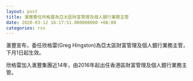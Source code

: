 ```yaml
---
layout: post
title: 滙豐委任欣格雷為亞太區財富管理及個人銀行業務主管
date: 2020-03-12 16:17:51.000000000 +08:00
categories: rss
---
```


滙豐宣布，委任欣格雷(Greg Hingston)為亞太區財富管理及個人銀行業務主管，下月1日起生效。

欣格雷加入滙豐集團近14年，由2016年起出任香港區財富管理及個人銀行業務主管。
